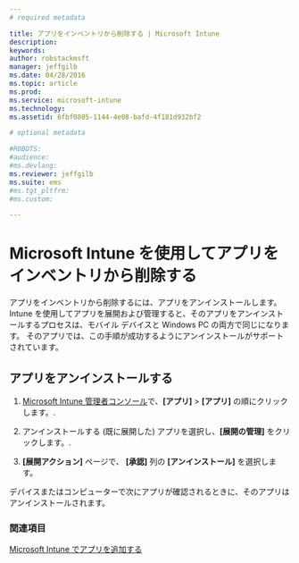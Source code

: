 ```yaml
---
# required metadata

title: アプリをインベントリから削除する | Microsoft Intune
description:
keywords:
author: robstackmsft
manager: jeffgilb
ms.date: 04/28/2016
ms.topic: article
ms.prod:
ms.service: microsoft-intune
ms.technology:
ms.assetid: 6fbf0805-1144-4e08-bafd-4f181d932bf2

# optional metadata

#ROBOTS:
#audience:
#ms.devlang:
ms.reviewer: jeffgilb
ms.suite: ems
#ms.tgt_pltfrm:
#ms.custom:

---
```


# Microsoft Intune を使用してアプリをインベントリから削除する

アプリをインベントリから削除するには、アプリをアンインストールします。 Intune を使用してアプリを展開および管理すると、そのアプリをアンインストールするプロセスは、モバイル デバイスと Windows PC の両方で同じになります。 そのアプリでは、この手順が成功するようにアンインストールがサポートされています。

## アプリをアンインストールする

1.  [Microsoft Intune 管理者コンソール](https://manage.microsoft.com)で、**[アプリ]** &gt; **[アプリ]** の順にクリックします。.

2.  アンインストールする (既に展開した) アプリを選択し、**[展開の管理]** をクリックします。.

3.  **[展開アクション]** ページで、 **[承認]** 列の **[アンインストール]** を選択します。

デバイスまたはコンピューターで次にアプリが確認されるときに、そのアプリはアンインストールされます。

### 関連項目
[Microsoft Intune でアプリを追加する](add-apps.md)


<!--HONumber=May16_HO1-->



